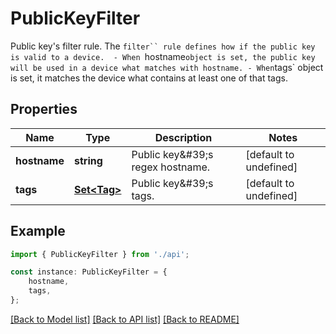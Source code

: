 # PublicKeyFilter

Public key\'s filter rule.   The `filter`` rule defines how if the public key is valid to a device.  - When `hostname` object is set, the public key will be used in a device what matches with hostname. - When `tags` object is set, it matches the device what contains at least one of that tags. 

## Properties

Name | Type | Description | Notes
------------ | ------------- | ------------- | -------------
**hostname** | **string** | Public key\&#39;s regex hostname. | [default to undefined]
**tags** | [**Set&lt;Tag&gt;**](Tag.md) | Public key\&#39;s tags. | [default to undefined]

## Example

```typescript
import { PublicKeyFilter } from './api';

const instance: PublicKeyFilter = {
    hostname,
    tags,
};
```

[[Back to Model list]](../README.md#documentation-for-models) [[Back to API list]](../README.md#documentation-for-api-endpoints) [[Back to README]](../README.md)

